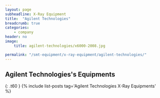```yaml
---
layout: page
subheadline: X-Ray Equipment
title:  "Agilent Technologies"
breadcrumb: true
categories:
    - company
header: no
image:
    title: agilent-technologies/x6000-2008.jpg

permalink: "/smt-equipment/x-ray-equipment/agilent-technologies/"
---
```


## Agilent Technologies's Equipments ##
{: .t60 }
{% include list-posts tag='Agilent Technologies X-Ray Equipments' %}
